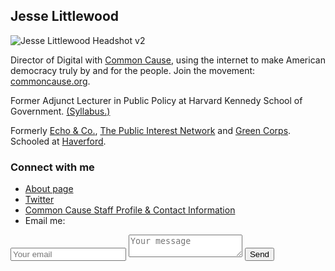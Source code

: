 ## Jesse Littlewood
![Jesse Littlewood Headshot v2](jlittlew.github.io/Jesse_retreat_headshot_lowq.jpg)

Director of Digital with [Common Cause](https://www.commoncause.org "Common Cause"), using the internet to make American democracy truly by and for the people. Join the movement: [commoncause.org](https://www.commoncause.org "Common Cause").

Former Adjunct Lecturer in Public Policy at Harvard Kennedy School of Government. [(Syllabus.)](https://sites.hks.harvard.edu/syllabus/DPI-658.pdf "DPI 658 Social Change in the Digital Age")

Formerly [Echo & Co.](https://echo.co/), [The Public Interest Network](http://publicinterestgrfx.org/) and [Green Corps](http://greencorps.org/). Schooled at [Haverford](https://www.haverford.edu/).

### Connect with me
- [About page](https://about.me/jesse.littlewood)
- [Twitter](https://twitter.com/j_littlewood)
- [Common Cause Staff Profile & Contact Information](http://www.commoncause.org/about/staff-directory/jesse-littlewood.html)
- Email me:
<form method="POST" action="http://formspree.io/jesse.littlewood@gmail.com">
  <input name="email" placeholder="Your email" type="email">
  <textarea name="message" placeholder="Your message"></textarea>
  <button type="submit">Send</button>
</form>
